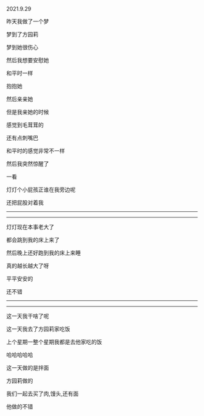 2021.9.29

昨天我做了一个梦

梦到了方园莉

梦到她很伤心

然后我想要安慰她

和平时一样

抱抱她

然后亲亲她

但是我亲她的时候

感觉到毛茸茸的

还有点刺嘴巴

和平时的感觉非常不一样

然后我突然惊醒了

一看

灯灯个小屁孩正谁在我旁边呢

还把屁股对着我

--------

-------

灯灯现在本事老大了

都会跳到我的床上来了

然后晚上还好跑到我的床上来睡

真的越长越大了呀

平平安安的

还不错

------

------------

这一天我干啥了呢

这一天我去了方园莉家吃饭

上个星期一整个星期我都是去他家吃的饭

哈哈哈哈哈

这一天做的是拌面

方园莉做的

我们一起去买了肉,馒头,还有面

他做的不错

